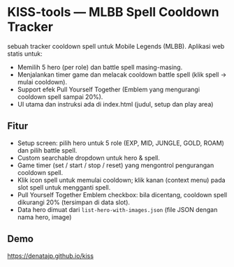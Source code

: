 
# KISS-tools — MLBB Spell Cooldown Tracker

sebuah tracker cooldown spell untuk Mobile Legends (MLBB). Aplikasi web statis untuk:

- Memilih 5 hero (per role) dan battle spell masing-masing.
- Menjalankan timer game dan melacak cooldown battle spell (klik spell → mulai cooldown).
- Support efek Pull Yourself Together (Emblem yang mengurangi cooldown spell sampai 20%). 
- UI utama dan instruksi ada di index.html (judul, setup dan play area)






## Fitur
- Setup screen: pilih hero untuk 5 role (EXP, MID, JUNGLE, GOLD, ROAM) dan pilih battle spell. 
- Custom searchable dropdown untuk hero & spell. 
- Game timer (set / start / stop / reset) yang mengontrol pengurangan cooldown spell. 
- Klik icon spell untuk memulai cooldown; klik kanan (context menu) pada slot spell untuk mengganti spell. 
- Pull Yourself Together Emblem checkbox: bila dicentang, cooldown spell dikurangi 20% (tersimpan di data slot). 
- Data hero dimuat dari `list-hero-with-images.json` (file JSON dengan nama hero, image)


## Demo

https://denatajp.github.io/kiss

